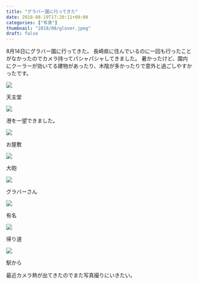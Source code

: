 ```yaml
---
title: "グラバー園に行ってきた"
date: 2018-08-19T17:20:11+09:00
categories: ["写真"]
thumbnail: "2018/08/glover.jpeg"
draft: false
---
```


8月14日にグラバー園に行ってきた。
長崎県に住んでいるのに一回も行ったことがなかったのでカメラ持ってパシャパシャしてきました。
暑かったけど、園内にクーラーが効いてる建物があったり、木陰が多かったりで意外と過ごしやすかったです。

![](https://d2mxuefqeaa7sj.cloudfront.net/s_57DC8A8EFD9A7E9BC4B029C0F765CBB6D85195C46392C17130937CEEA6246E04_1534666512191_IMG_7144.jpg)


天主堂

![](https://d2mxuefqeaa7sj.cloudfront.net/s_57DC8A8EFD9A7E9BC4B029C0F765CBB6D85195C46392C17130937CEEA6246E04_1534666584313_IMG_7168.jpg)


港を一望できました。

![](https://d2mxuefqeaa7sj.cloudfront.net/s_57DC8A8EFD9A7E9BC4B029C0F765CBB6D85195C46392C17130937CEEA6246E04_1534666592510_IMG_7170.jpg)


お屋敷

![](https://d2mxuefqeaa7sj.cloudfront.net/s_57DC8A8EFD9A7E9BC4B029C0F765CBB6D85195C46392C17130937CEEA6246E04_1534666596281_IMG_7198.jpg)


大砲

![](https://d2mxuefqeaa7sj.cloudfront.net/s_57DC8A8EFD9A7E9BC4B029C0F765CBB6D85195C46392C17130937CEEA6246E04_1534666632816_IMG_7229.jpg)


グラバーさん

![](https://d2mxuefqeaa7sj.cloudfront.net/s_57DC8A8EFD9A7E9BC4B029C0F765CBB6D85195C46392C17130937CEEA6246E04_1534666639150_IMG_7222.jpg)


有名

![](https://d2mxuefqeaa7sj.cloudfront.net/s_57DC8A8EFD9A7E9BC4B029C0F765CBB6D85195C46392C17130937CEEA6246E04_1534666644394_IMG_7277.jpg)


帰り道

![](https://d2mxuefqeaa7sj.cloudfront.net/s_57DC8A8EFD9A7E9BC4B029C0F765CBB6D85195C46392C17130937CEEA6246E04_1534666648008_IMG_7280.jpg)


駅から

最近カメラ熱が出てきたのでまた写真撮りにいきたい。


